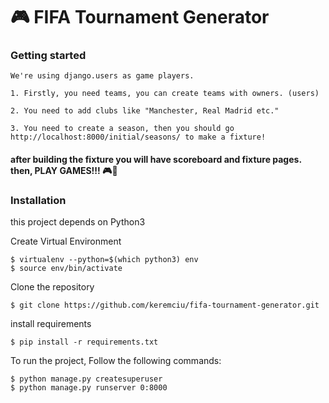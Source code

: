 # 🎮 FIFA Tournament Generator

### Getting started

    We're using django.users as game players.
    
    1. Firstly, you need teams, you can create teams with owners. (users)
    
    2. You need to add clubs like "Manchester, Real Madrid etc."
    
    3. You need to create a season, then you should go http://localhost:8000/initial/seasons/ to make a fixture!

#### after building the fixture you will have scoreboard and fixture pages. then, PLAY GAMES!!! 🎮👾

### Installation

this project depends on Python3

Create Virtual Environment

    $ virtualenv --python=$(which python3) env
    $ source env/bin/activate

Clone the repository

    $ git clone https://github.com/keremciu/fifa-tournament-generator.git

install requirements

    $ pip install -r requirements.txt

To run the project, Follow the following commands:
    
    $ python manage.py createsuperuser
    $ python manage.py runserver 0:8000
